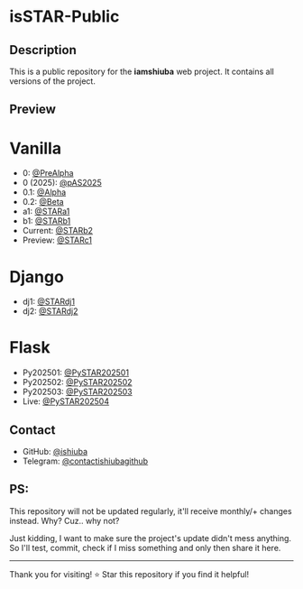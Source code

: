 # isSTAR-Public

## Description

This is a public repository for the **iamshiuba** web project. It contains all versions of the project.

## Preview
# Vanilla
- 0: [@PreAlpha](https://ishiuba-js-prealpha.vercel.app/)
- 0 (2025): [@pAS2025](https://ishiuba-js-pas25.vercel.app/)
- 0.1: [@Alpha](https://ishiuba-js-alpha.vercel.app/)
- 0.2: [@Beta](https://ishiuba-js-beta.vercel.app/)
- a1: [@STARa1](https://ishiuba-js-a1.vercel.app/)
- b1: [@STARb1](https://ishiuba-js-b1.vercel.app/)
- Current: [@STARb2](https://ishiuba-js.vercel.app/)
- Preview: [@STARc1](https://iamshiuba.pages.dev/)
# Django 
- dj1: [@STARdj1](https://iamshiubadj1.vercel.app/)
- dj2: [@STARdj2](https://iamshiubadj2.vercel.app/)
# Flask
- Py202501: [@PySTAR202501](https://iamshiuba-202501.vercel.app/)
- Py202502: [@PySTAR202502](https://iamshiuba-202502.vercel.app/)
- Py202503: [@PySTAR202503](https://iamshiuba-202503.vercel.app/)
- Live: [@PySTAR202504](https://iamshiuba.vercel.app/)

## Contact

- GitHub: [@ishiuba](https://github.com/ishiuba)
- Telegram: [@contactishiubagithub](t.me/contactishiubagithub)

## PS: 

This repository will not be updated regularly, it'll receive monthly/+ changes instead. Why? Cuz.. why not?

Just kidding, I want to make sure the project's update didn't mess anything. So I'll test, commit, check if I miss something and only then share it here.

---

Thank you for visiting! ⭐ Star this repository if you find it helpful!

